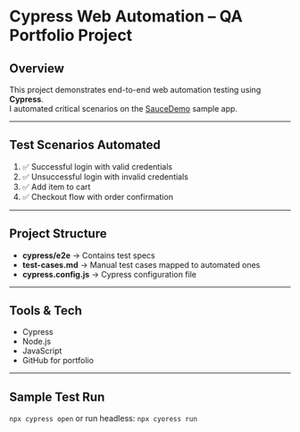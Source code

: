 # Cypress Web Automation – QA Portfolio Project

## Overview
This project demonstrates end-to-end web automation testing using **Cypress**.  
I automated critical scenarios on the [SauceDemo](https://www.saucedemo.com/) sample app.

---

##  Test Scenarios Automated
1. ✅ Successful login with valid credentials
2. ✅ Unsuccessful login with invalid credentials
3. ✅ Add item to cart
4. ✅ Checkout flow with order confirmation

---

##  Project Structure
- **cypress/e2e** → Contains test specs  
- **test-cases.md** → Manual test cases mapped to automated ones  
- **cypress.config.js** → Cypress configuration file  

---

## Tools & Tech
- Cypress  
- Node.js  
- JavaScript  
- GitHub for portfolio

---

##  Sample Test Run
``` npx cypress open ```
or run headless:
``` npx cyoress run ```
